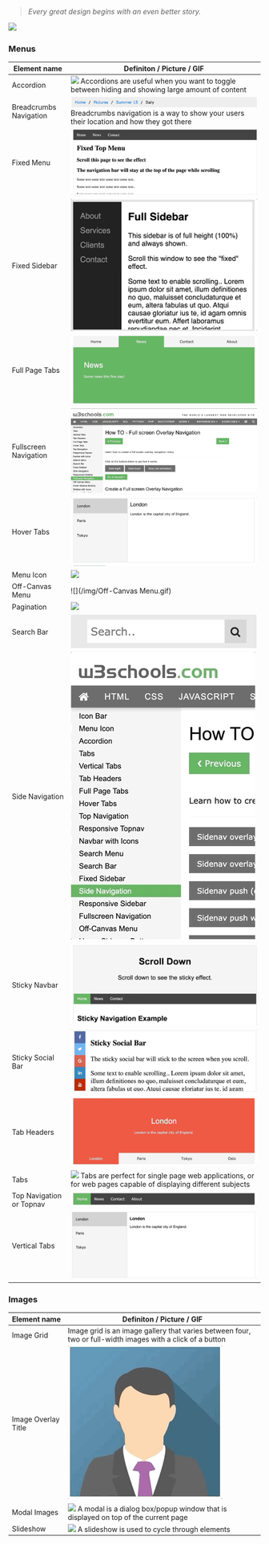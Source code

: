 > *Every great design begins with an even better story.*

![](/img/UI-design-elements.png)

### Menus

Element name | Definiton / Picture / GIF 
-----|-----------
Accordion| ![](/img/CSS-Accordion-Menu-with-Tooltip.gif) Accordions are useful when you want to toggle between hiding and showing large amount of content
Breadcrumbs Navigation| ![](/img/Breadcrumb_navigation.png) Breadcrumbs navigation is a way to show your users their location and how they got there
Fixed Menu|	![](/img/Fixed_Menu.gif)
Fixed Sidebar|	![](/img/Fixed_Sidebar.gif)
Full Page Tabs|	![](/img/Full_Page_Tabs.gif)
Fullscreen Navigation|	![](/img/Fullscreen_Navigation.gif)
Hover Tabs|	![](/img/Hover_Tabs.gif)	
Menu Icon| ![](https://bit.ly/2kj7jHm)	
Off-Canvas Menu| ![](/img/Off-Canvas Menu.gif)
Pagination|	![](/img/Pagination.png)	
Search Bar|	![](/img/Search_Bar_web.png)	
Side Navigation| ![](/img/Side_Navigation.gif)
Sticky Navbar| ![](/img/Sticky_Navbar.gif)
Sticky Social Bar| ![](/img/Sticky_Social_Bar.gif)
Tab Headers| ![](/img/Tab_Headers.gif)	
Tabs| ![](/img/Tabs.gif) Tabs are perfect for single page web applications, or for web pages capable of displaying different subjects
Top Navigation or Topnav|	![](/img/Top_Navigation.gif)
Vertical Tabs| ![](/img/Vertical_Tabs.gif)

### Images

Element name | Definiton / Picture / GIF  
-----|-----------	
Image Grid| Image grid is	an image gallery that varies between four, two or full-width images with a click of a button
Image Overlay Title| ![](/img/Image_Overlay_Title.gif)
Modal Images| ![](/img/Modal_Images.gif) A modal is a dialog box/popup window that is displayed on top of the current page
Slideshow| ![](/img/Slideshow_Carousel.gif) A slideshow is used to cycle through elements
